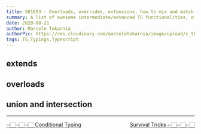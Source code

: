 ```yaml
---
title: S01E03 - Overloads, overrides, extensions, how to mix and match types
summary: A list of awesome intermediate/advanced TS functionalities, often underused by professionals
date: 2020-08-21
author: Marcelo Tokarnia
authorPic: https://res.cloudinary.com/marcelotokarnia/image/upload/c_thumb,g_face:center,r_max,h_150,w_150,f_auto,q_auto/v1590609457/profile/A54I1782_qa84qz.jpg
tags: TS,Typings,Typescript
---
```


## extends

## overloads

## union and intersection

---

<div>
<a href="/ts/s01e04" style="float: right; padding-bottom: 15px">Survival Tricks 👉🏻👉🏻👉🏻</a>
<a href="/ts/s01e02" style="float: left; padding-bottom: 15px">👈🏻👈🏻👈🏻 Conditional Typing</a>
</div>
<br/>

<!-- extends References  -->
<!-- overloads References  -->
<!-- union and intersection References  -->
